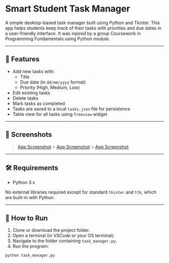 # Smart Student Task Manager

A simple desktop-based task manager built using Python and Tkinter. This app helps students keep track of their tasks with priorities and due dates in a user-friendly interface.
It was inpired by a group Coursework in Programming Fundamentals using Python module.

---

## 🎯 Features

- Add new tasks with:
  - Title
  - Due date (in `dd/mm/yyyy` format)
  - Priority (High, Medium, Low)
- Edit existing tasks
- Delete tasks
- Mark tasks as completed
- Tasks are saved to a local `tasks.json` file for persistence
- Table view for all tasks using `Treeview` widget

---

## 📸 Screenshots

> [App Screenshot](screenshots/Screenshot-1.png) > [App Screenshot](screenshots/Screenshot-2.png) > [App Screenshot](screenshots/Screenshot-3.png)

---

## 🛠️ Requirements

- Python 3.x

No external libraries required except for standard `tkinter` and `ttk`, which are built-in with Python.

---

## 🚀 How to Run

1. Clone or download the project folder.
2. Open a terminal (in VSCode or your OS terminal).
3. Navigate to the folder containing `task_manager.py`.
4. Run the program:

```bash
python task_manager.py
```
